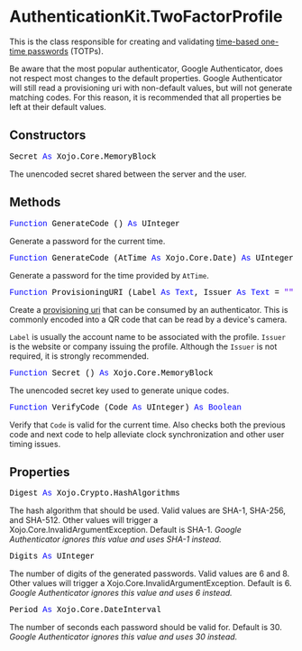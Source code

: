 # AuthenticationKit.TwoFactorProfile

This is the class responsible for creating and validating [time-based one-time passwords](https://en.wikipedia.org/wiki/Time-based_One-time_Password_Algorithm) (TOTPs).

Be aware that the most popular authenticator, Google Authenticator, does not respect most changes to the default properties. Google Authenticator will still read a provisioning uri with non-default values, but will not generate matching codes. For this reason, it is recommended that all properties be left at their default values.

## Constructors

<pre><span style="font-family: 'source-code-pro', 'menlo', 'courier', monospace; color: #000000;">Secret <span style="color: #0000FF;">As</span> Xojo.Core.MemoryBlock</span></pre>
The unencoded secret shared between the server and the user.

## Methods

<pre id="method.generatecode"><span style="font-family: 'source-code-pro', 'menlo', 'courier', monospace; color: #000000;"><span style="color: #0000FF;">Function</span> GenerateCode () <span style="color: #0000FF;">As</span> UInteger</span></pre>
Generate a password for the current time.

<pre><span style="font-family: 'source-code-pro', 'menlo', 'courier', monospace; color: #000000;"><span style="color: #0000FF;">Function</span> GenerateCode (AtTime <span style="color: #0000FF;">As</span> Xojo.Core.Date) <span style="color: #0000FF;">As</span> UInteger</span></pre>
Generate a password for the time provided by `AtTime`.

<pre id="method.provisioninguri"><span style="font-family: 'source-code-pro', 'menlo', 'courier', monospace; color: #000000;"><span style="color: #0000FF;">Function</span> ProvisioningURI (Label <span style="color: #0000FF;">As</span> <span style="color: #0000FF;">Text</span>, Issuer <span style="color: #0000FF;">As</span> <span style="color: #0000FF;">Text</span> = <span style="color: #6600FE;">&quot;&quot;</span>) <span style="color: #0000FF;">As</span> <span style="color: #0000FF;">Text</span></span></pre>
Create a [provisioning uri](https://github.com/google/google-authenticator/wiki/Key-Uri-Format) that can be consumed by an authenticator. This is commonly encoded into a QR code that can be read by a device's camera.

`Label` is usually the account name to be associated with the profile. `Issuer` is the website or company issuing the profile. Although the `Issuer` is not required, it is strongly recommended.

<pre id="method.secret"><span style="font-family: 'source-code-pro', 'menlo', 'courier', monospace; color: #000000;"><span style="color: #0000FF;">Function</span> Secret () <span style="color: #0000FF;">As</span> Xojo.Core.MemoryBlock</span></pre>
The unencoded secret key used to generate unique codes.

<pre id="method.verifycode"><span style="font-family: 'source-code-pro', 'menlo', 'courier', monospace; color: #000000;"><span style="color: #0000FF;">Function</span> VerifyCode (Code <span style="color: #0000FF;">As</span> UInteger) <span style="color: #0000FF;">As</span> <span style="color: #0000FF;">Boolean</span></span></pre>
Verify that `Code` is valid for the current time. Also checks both the previous code and next code to help alleviate clock synchronization and other user timing issues.

## Properties

<pre id="property.digest"><span style="font-family: 'source-code-pro', 'menlo', 'courier', monospace; color: #000000;">Digest <span style="color: #0000FF;">As</span> Xojo.Crypto.HashAlgorithms</span></pre>
The hash algorithm that should be used. Valid values are SHA-1, SHA-256, and SHA-512. Other values will trigger a Xojo.Core.InvalidArgumentException. Default is SHA-1. *Google Authenticator ignores this value and uses SHA-1 instead.*

<pre id="property.digits"><span style="font-family: 'source-code-pro', 'menlo', 'courier', monospace; color: #000000;">Digits <span style="color: #0000FF;">As</span> UInteger</span></pre>
The number of digits of the generated passwords. Valid values are 6 and 8. Other values will trigger a Xojo.Core.InvalidArgumentException. Default is 6. *Google Authenticator ignores this value and uses 6 instead.*

<pre id="property.period"><span style="font-family: 'source-code-pro', 'menlo', 'courier', monospace; color: #000000;">Period <span style="color: #0000FF;">As</span> Xojo.Core.DateInterval</span></pre>
The number of seconds each password should be valid for. Default is 30. *Google Authenticator ignores this value and uses 30 instead.*